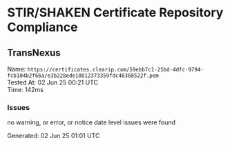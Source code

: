 # STIR/SHAKEN Certificate Repository Compliance

## TransNexus

Name: `https://certificates.clearip.com/59ebb7c1-25bd-4dfc-9794-fcb104b2f66a/e3b228ede10812373359fdc48368522f.pem`\
Tested At: 02 Jun 25 00:21 UTC\
Time: 142ms

### Issues

no warning, or error, or notice date level issues were found

Generated: 02 Jun 25 01:01 UTC
